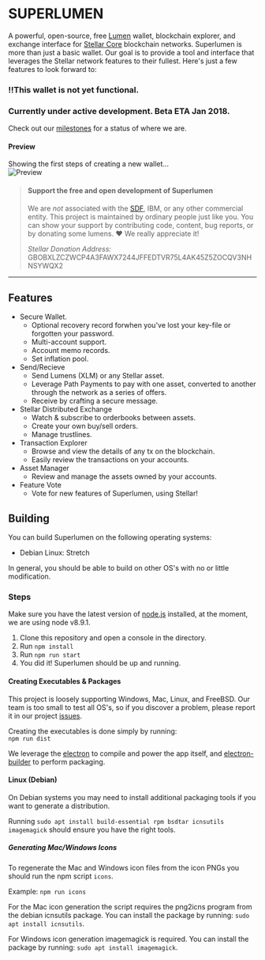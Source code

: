 # SUPERLUMEN
A powerful, open-source, free [Lumen](https://www.stellar.org/lumens/) wallet, blockchain explorer, and exchange interface for [Stellar Core](https://www.stellar.org/) blockchain networks. Superlumen is more than just a basic wallet. Our goal is to provide a tool and interface that leverages the Stellar network features to their fullest. Here's just a few features to look forward to:

### !!This wallet is not yet functional.
### Currently under active development. **Beta ETA Jan 2018.**

Check out our [milestones](https://github.com/super-lumen/superlumen-gui/milestones) for a status of where we are.

#### Preview
Showing the first steps of creating a new wallet...  
![Preview](https://thumbs.gfycat.com/SecondaryThirdEland-size_restricted.gif)

> #### Support the free and open development of Superlumen
> We are *not* associated with the [SDF](https://www.stellar.org/), IBM, or any other commercial entity. This project is maintained by ordinary people just like you. You can show your support by contributing code, content, bug reports, or by donating some lumens.  ❤ We really appreciate it!  
> 
> *Stellar Donation Address:*  
> GBOBXLZCZWCP4A3FAWX7244JFFEDTVR75L4AK45Z5ZOCQV3NHNSYWQX2  
> 

---

## Features

- Secure Wallet.
  - Optional recovery record forwhen you've lost your key-file or forgotten your password.
  - Multi-account support.
  - Account memo records.
  - Set inflation pool.
- Send/Recieve
  - Send Lumens (XLM) or any Stellar asset.
  - Leverage Path Payments to pay with one asset, converted to another through the network as a series of offers.
  - Receive by crafting a secure message.
- Stellar Distributed Exchange
  - Watch &amp; subscribe to orderbooks between assets.
  - Create your own buy/sell orders.
  - Manage trustlines.
- Transaction Explorer
  - Browse and view the details of any tx on the blockchain.
  - Easily review the transactions on your accounts.
- Asset Manager
  - Review and manage the assets owned by your accounts.
- Feature Vote
  - Vote for new features of Superlumen, using Stellar!

## Building
You can build Superlumen on the following operating systems:
- Debian Linux: Stretch

In general, you should be able to build on other OS's with no or little modification.

### Steps
Make sure you have the latest version of [node.js](https://nodejs.org/) installed, at the moment, we are using node v8.9.1.

1. Clone this repository and open a console in the directory.
2. Run ```npm install```
3. Run ```npm run start```
4. You did it! Superlumen should be up and running.

#### Creating Executables & Packages
This project is loosely supporting Windows, Mac, Linux, and FreeBSD. Our team is too small to test all OS's, so if you discover a problem, please report it in our project [issues](https://github.com/super-lumen/superlumen-gui/issues).

Creating the executables is done simply by running:   
```npm run dist```  

We leverage the [electron](https://electronjs.org/) to compile and power the app itself, and [electron-builder](https://github.com/electron-userland/electron-builder) to perform packaging.

#### Linux (Debian)
On Debian systems you may need to install additional packaging tools if you want to generate a distribution.

Running ```sudo apt install build-essential rpm bsdtar icnsutils imagemagick``` should ensure you have the right tools.

##### Generating Mac/Windows Icons
To regenerate the Mac and Windows icon files from the icon PNGs you should run the npm script ```icons```.

Example: ```npm run icons```

For the Mac icon generation the script requires the png2icns program from the debian icnsutils package. 
You can install the package by running: ```sudo apt install icnsutils```.

For Windows icon generation imagemagick is required.
You can install the package by running: ```sudo apt install imagemagick```.

